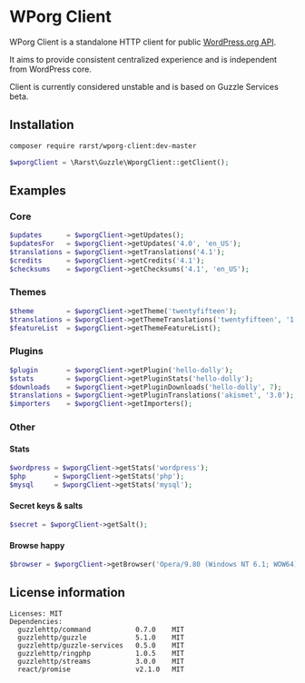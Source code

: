 # WPorg Client

WPorg Client is a standalone HTTP client for public [WordPress.org API](http://codex.wordpress.org/WordPress.org_API).

It aims to provide consistent centralized experience and is independent from WordPress core.

Client is currently considered unstable and is based on Guzzle Services beta.

## Installation

```bash
composer require rarst/wporg-client:dev-master
```

```php
$wporgClient = \Rarst\Guzzle\WporgClient::getClient();
```

## Examples

### Core

```php
$updates      = $wporgClient->getUpdates();
$updatesFor   = $wporgClient->getUpdates('4.0', 'en_US');
$translations = $wporgClient->getTranslations('4.1');
$credits      = $wporgClient->getCredits('4.1');
$checksums    = $wporgClient->getChecksums('4.1', 'en_US');
```

### Themes

```php
$theme        = $wporgClient->getTheme('twentyfifteen');
$translations = $wporgClient->getThemeTranslations('twentyfifteen', '1.0');
$featureList  = $wporgClient->getThemeFeatureList();
```

### Plugins

```php
$plugin       = $wporgClient->getPlugin('hello-dolly');
$stats        = $wporgClient->getPluginStats('hello-dolly');
$downloads    = $wporgClient->getPluginDownloads('hello-dolly', 7);
$translations = $wporgClient->getPluginTranslations('akismet', '3.0');
$importers    = $wporgClient->getImporters();
```

### Other

#### Stats

```php
$wordpress = $wporgClient->getStats('wordpress');
$php       = $wporgClient->getStats('php');
$mysql     = $wporgClient->getStats('mysql');
```

#### Secret keys & salts

```php
$secret = $wporgClient->getSalt();
```

#### Browse happy

```php
$browser = $wporgClient->getBrowser('Opera/9.80 (Windows NT 6.1; WOW64) Presto/2.12.388 Version/12.17');
```

## License information

```
Licenses: MIT
Dependencies:
  guzzlehttp/command           0.7.0    MIT
  guzzlehttp/guzzle            5.1.0    MIT
  guzzlehttp/guzzle-services   0.5.0    MIT
  guzzlehttp/ringphp           1.0.5    MIT
  guzzlehttp/streams           3.0.0    MIT
  react/promise                v2.1.0   MIT
```